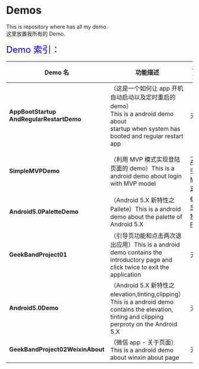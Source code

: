 # Demos
This is repository where has all my demo.<br/>
这里放置我所有的 Demo.

<font color='blue' size='5'>Demo 索引：</font>

Demo 名|功能描述|相关博文地址
---|---|---
**AppBootStartup<br/>AndRegularRestartDemo**|（这是一个如何让 app 开机自动启动以及定时重启的 demo）<br/>This is a android demo about<br/> startup when system has booted and regular restart app|无
**SimpleMVPDemo**|（利用 MVP 模式实现登陆页面的 demo）This is a android demo about login with MVP model|[《初探 Android 中的 MVP 模式》](http://jiangbing.me/blog/2016/02/20/the-overview-of-the-andorid-mvp/)
**Android5.0PaletteDemo**|（Android 5.X 新特性之 Pallete）This is a android demo about the palette of Android 5.X|[《Anroid 5.X 新特性之 Palette》](http://jiangbing.me/2015/12/26/2015-12-26-the-palette-of-the-android5-0/)
**GeekBandProject01**|（引导页功能和点击两次退出应用）This is a android demo contains the introductory page and click twice to exit the application|无
**Android5.0Demo**|（Android 5.X 新特性之 elevation,tinting,clipping）This is a android demo contains the elevation, tinting and clipping perproty on the Android 5.X|无
**GeekBandProject02WeixinAbout**|（微信 app - 关于页面）This is a android demo about winxin about page|无




